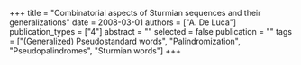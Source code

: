 +++
title = "Combinatorial aspects of Sturmian sequences and their generalizations"
date = 2008-03-01
authors = ["A. De Luca"]
publication_types = ["4"]
abstract = ""
selected = false
publication = ""
tags = ["(Generalized) Pseudostandard words", "Palindromization", "Pseudopalindromes", "Sturmian words"]
+++

